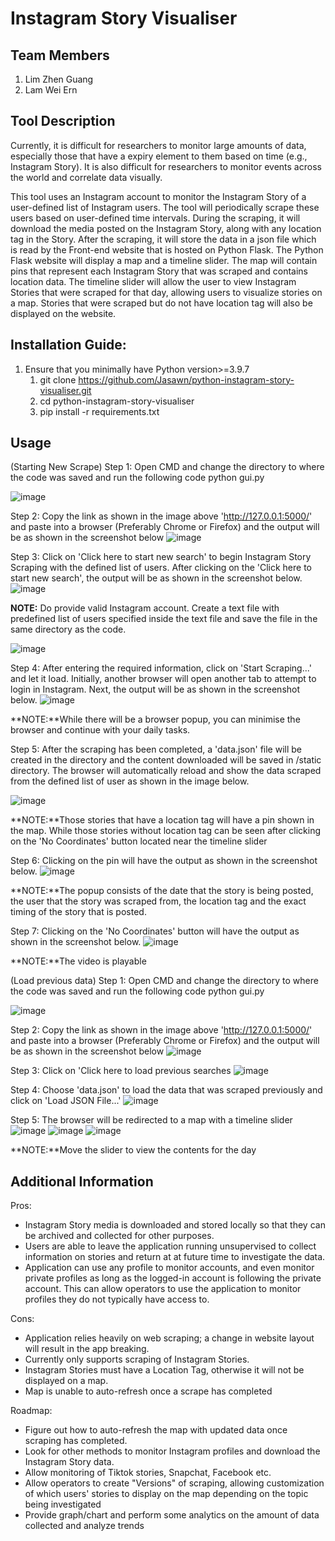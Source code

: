 # Instagram Story Visualiser

## Team Members
1) Lim Zhen Guang
2) Lam Wei Ern

## Tool Description
Currently, it is difficult for researchers to monitor large amounts of data, especially those that have a expiry element to them based on time (e.g., Instagram Story). It is also difficult for researchers to monitor events across the world and correlate data visually.

This tool uses an Instagram account to monitor the Instagram Story of a user-defined list of Instagram users. The tool will periodically scrape these users based on user-defined time intervals. During the scraping, it will download the media posted on the Instagram Story, along with any location tag in the Story. After the scraping, it will store the data in a json file which is read by the Front-end website that is hosted on Python Flask. The Python Flask website will display a map and a timeline slider. The map will contain pins that represent each Instagram Story that was scraped and contains location data. The timeline slider will allow the user to view Instagram Stories that were scraped for that day, allowing users to visualize stories on a map. Stories that were scraped but do not have location tag will also be displayed on the website. 

## Installation Guide:
1) Ensure that you minimally have Python version>=3.9.7
	1. git clone https://github.com/Jasawn/python-instagram-story-visualiser.git
	2. cd python-instagram-story-visualiser
	3. pip install -r requirements.txt

## Usage
(Starting New Scrape)
Step 1: Open CMD and change the directory to where the code was saved and run the following code
python gui.py

![image](https://user-images.githubusercontent.com/91773813/233845145-8b187318-78e3-4b72-9fd3-9ba922f7efa4.png)

Step 2: Copy the link as shown in the image above 'http://127.0.0.1:5000/' and paste into a browser (Preferably Chrome or Firefox) and the output will be as shown in the screenshot below
![image](https://user-images.githubusercontent.com/91773813/233845272-9b78d3c0-6705-4afb-9f2d-97c9a8a46393.png)
	
Step 3: Click on 'Click here to start new search' to begin Instagram Story Scraping with the defined list of users. After clicking on the 'Click here to start new search', the output will be as shown in the screenshot below.
![image](https://user-images.githubusercontent.com/91773813/233845422-c8522113-08ff-4451-9ba9-bb79c7eb70bd.png)

**NOTE:** Do provide valid Instagram account. Create a text file with predefined list of users specified inside the text file and save the file in the same directory as the code.
	
![image](https://user-images.githubusercontent.com/91773813/233845535-72cce24b-acaa-4e18-9a4b-f866d4f83c44.png)

Step 4: After entering the required information, click on 'Start Scraping...' and let it load. Initially, another browser will open another tab to attempt to login in Instagram. Next, the output will be as shown in the screenshot below.
![image](https://user-images.githubusercontent.com/91773813/233845635-19aa6a4b-7c9a-4499-a668-6dfbfa6a9bf2.png)
	
**NOTE:**While there will be a browser popup, you can minimise the browser and continue with your daily tasks.
	
Step 5: After the scraping has been completed, a 'data.json' file will be created in the directory and the content downloaded will be saved in /static directory. The browser will automatically reload and show the data scraped from the defined list of user as shown in the image below.
	
![image](https://user-images.githubusercontent.com/91773813/233845893-c1537fc4-14d5-4093-a090-8bb52b4df30b.png)
	
**NOTE:**Those stories that have a location tag will have a pin shown in the map. While those stories without location tag can be seen after clicking on the 'No Coordinates' button located near the timeline slider

Step 6: Clicking on the pin will have the output as shown in the screenshot below.
![image](https://user-images.githubusercontent.com/91773813/233846204-f1d4555b-a333-4ac3-8147-4fa1a152b6ff.png)

**NOTE:**The popup consists of the date that the story is being posted, the user that the story was scraped from, the location tag and the exact timing of the story that is posted.

Step 7: Clicking on the 'No Coordinates' button will have the output as shown in the screenshot below.
![image](https://user-images.githubusercontent.com/91773813/233846172-fca9d2ac-1cb2-4d7c-915c-fefb06c3b699.png)

**NOTE:**The video is playable

(Load previous data)
Step 1: Open CMD and change the directory to where the code was saved and run the following code
python gui.py

![image](https://user-images.githubusercontent.com/91773813/233845145-8b187318-78e3-4b72-9fd3-9ba922f7efa4.png)

Step 2: Copy the link as shown in the image above 'http://127.0.0.1:5000/' and paste into a browser (Preferably Chrome or Firefox) and the output will be as shown in the screenshot below
![image](https://user-images.githubusercontent.com/91773813/233845272-9b78d3c0-6705-4afb-9f2d-97c9a8a46393.png)

Step 3: Click on 'Click here to load previous searches
![image](https://user-images.githubusercontent.com/91773813/233846380-79ffb334-eea4-47e9-a1bc-f82137796cf8.png)

Step 4: Choose 'data.json' to load the data that was scraped previously and click on 'Load JSON File...'
![image](https://user-images.githubusercontent.com/91773813/233846447-4ce60cac-01d4-4409-909d-d2be96921470.png)

Step 5: The browser will be redirected to a map with a timeline slider
![image](https://user-images.githubusercontent.com/91773813/233846535-04ca5a8e-0544-46a7-8531-ade7e014ef8a.png)
![image](https://user-images.githubusercontent.com/91773813/233846587-678b65a3-c033-41b0-b8de-dddf2a301d4f.png)
![image](https://user-images.githubusercontent.com/91773813/233846596-43f53956-3cc6-4598-868e-cec8154a449e.png)

**NOTE:**Move the slider to view the contents for the day
	
## Additional Information
Pros:
- Instagram Story media is downloaded and stored locally so that they can be archived and collected for other purposes.
- Users are able to leave the application running unsupervised to collect information on stories and return at at future time to investigate the data.
- Application can use any profile to monitor accounts, and even monitor private profiles as long as the logged-in account is following the private account. This can allow operators to use the application to monitor profiles they do not typically have access to.

Cons:
- Application relies heavily on web scraping; a change in website layout will result in the app breaking.
- Currently only supports scraping of Instagram Stories.
- Instagram Stories must have a Location Tag, otherwise it will not be displayed on a map.
- Map is unable to auto-refresh once a scrape has completed

Roadmap:
- Figure out how to auto-refresh the map with updated data once scraping has completed.
- Look for other methods to monitor Instagram profiles and download the Instagram Story data.
- Allow monitoring of Tiktok stories, Snapchat, Facebook etc.
- Allow operators to create "Versions" of scraping, allowing customization of which users' stories to display on the map depending on the topic being investigated
- Provide graph/chart and perform some analytics on the amount of data collected and analyze trends
	
